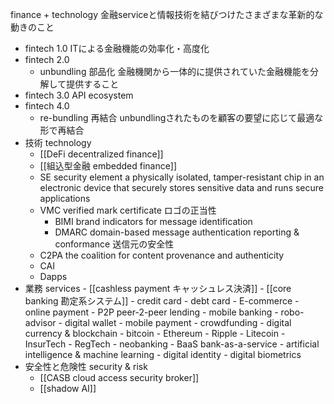 finance + technology
金融serviceと情報技術を結びつけたさまざまな革新的な動きのこと
- fintech 1.0
    ITによる金融機能の効率化・高度化
- fintech 2.0
    - unbundling 部品化
        金融機関から一体的に提供されていた金融機能を分解して提供すること
- fintech 3.0
    API ecosystem
- fintech 4.0
    - re-bundling 再結合
        unbundlingされたものを顧客の要望に応じて最適な形で再結合
- 技術 technology
    - [[DeFi decentralized finance]]
    - [[組込型金融 embedded finance]]
    - SE security element
        a physically isolated, tamper-resistant chip in an electronic device that securely stores sensitive data and runs secure applications
    - VMC verified mark certificate
        ロゴの正当性
        - BIMI brand indicators for message identification
        - DMARC domain-based message authentication reporting & conformance
            送信元の安全性
    - C2PA
        the coalition for content provenance and authenticity  
    - CAI
    - Dapps
- 業務 services
        - [[cashless payment キャッシュレス決済]]
        - [[core banking 勘定系システム]]
        - credit card
        - debt card
        - E-commerce 
        - online payment
        - P2P peer-2-peer lending
        - mobile banking
        - robo-advisor
        - digital wallet 
        - mobile payment
        - crowdfunding
        - digital currency & blockchain
            - bitcoin
            - Ethereum
            - Ripple
            - Litecoin
        - InsurTech
        - RegTech
        - neobanking
        - BaaS bank-as-a-service
        - artificial intelligence & machine learning
        - digital identity 
        - digital biometrics
- 安全性と危険性 security & risk
    - [[CASB cloud access security broker]]
    - [[shadow AI]]